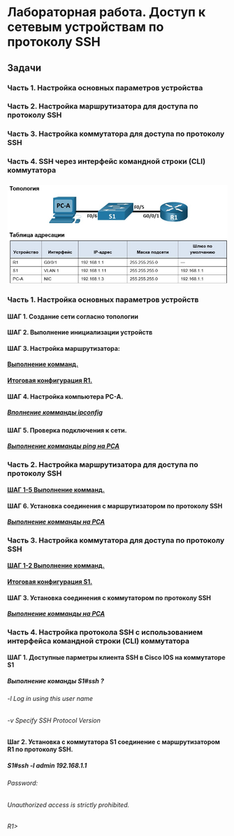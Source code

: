 # Лабораторная работа. Доступ к сетевым устройствам по протоколу SSH
## 	Задачи
### Часть 1. Настройка основных параметров устройства
### Часть 2. Настройка маршрутизатора для доступа по протоколу SSH
### Часть 3. Настройка коммутатора для доступа по протоколу SSH
### Часть 4. SSH через интерфейс командной строки (CLI) коммутатора
#####
![](Top.jpg)
### Часть 1. Настройка основных параметров устройств
#### ШАГ 1. Создание сети согласно топологии
#### ШАГ 2. Выполнение инициализации устройств
#### ШАГ 3. Настройка маршрутизатора:
#### [Выполнение комманд.](CommR1)
#### [Итоговая конфигурация R1.](ConfR1)
#### ШАГ 4. Настройка компьютера PC-A.
##### [Вполнение комманды ipconfig](ConfPCA)
#### ШАГ 5. Проверка подключения к сети.
##### [Выполнение комманды ping на PCA](ping1)
### Часть 2. Настройка маршрутизатора для доступа по протоколу SSH
#### [ШАГ 1-5 Выполнение комманд.](CommR2)
#### ШАГ 6. Установка соединения с маршрутизатором по протоколу SSH
##### [Выполнение комманды на PCA](provSSSH1)
### Часть 3. Настройка коммутатора для доступа по протоколу SSH
#### [ШАГ 1-2 Выполнение комманд.](CommS1)
#### [Итоговая конфигурация S1.](ConfS1)
#### ШАГ 3. Установка соединения с коммутатором по протоколу SSH
##### [Выполнение комманды на PCA](provSSH2)
### Часть 4. Настройка протокола SSH с использованием интерфейса командной строки (CLI) коммутатора
#### ШАГ 1. Доступные парметры клиента SSH  в Cisco IOS на коммутаторе S1
##### Выполнение команды S1#ssh ?
######    -l  Log in using this user name
######    -v  Specify SSH Protocol Version 
#### Шаг 2. Установка с коммутатора S1 соединение с маршрутизатором R1 по протоколу SSH.
##### S1#ssh -l admin 192.168.1.1
###### Password: 
###### Unauthorized access is strictly prohibited. 
###### R1>
